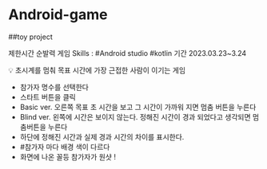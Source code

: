 # Android-game
##toy project

제한시간 순발력 게임
Skills : #Android studio #kotlin
기간 2023.03.23~3.24

<aside>
💡 초시계를 멈춰 목표 시간에 가장 근접한 사람이 이기는 게임

- 참가자 명수를 선택한다
- 스타트 버튼을 클릭
- Basic ver. 오른쪽 목표 초 시간을 보고 그 시간이 가까워 지면 멈춤 버튼을 누른다
- Blind ver. 왼쪽에 시간은 보이지 않는다. 정해진 시간이 경과 되었다고 생각되면 멈춤버튼을 누른다
- 하단에 정해진 시간과 실제 경과 시간의 차이를 표시한다.
- #참가자 마다 배경 색이 다르다
- 화면에 나온 꼴등 참가자가 원샷 !
</aside>
